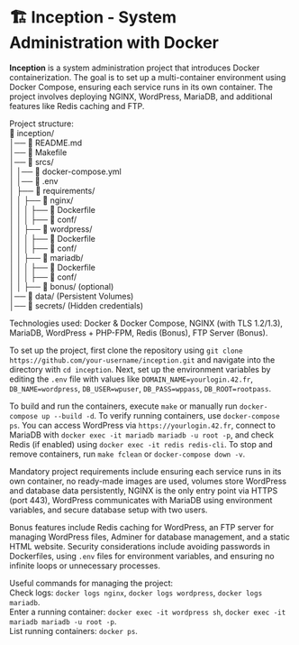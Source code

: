 # 🏗️ Inception - System Administration with Docker  

**Inception** is a system administration project that introduces Docker containerization. The goal is to set up a multi-container environment using Docker Compose, ensuring each service runs in its own container. The project involves deploying NGINX, WordPress, MariaDB, and additional features like Redis caching and FTP.  

Project structure:  
📁 inception/  
│── 📄 README.md  
│── 📄 Makefile  
│── 📁 srcs/  
│   │── 📄 docker-compose.yml  
│   │── 📄 .env  
│   ├── 📁 requirements/  
│   │   ├── 📁 nginx/  
│   │   │   ├── 📄 Dockerfile  
│   │   │   ├── 📁 conf/  
│   │   ├── 📁 wordpress/  
│   │   │   ├── 📄 Dockerfile  
│   │   │   ├── 📁 conf/  
│   │   ├── 📁 mariadb/  
│   │   │   ├── 📄 Dockerfile  
│   │   │   ├── 📁 conf/  
│   │   ├── 📁 bonus/ (optional)  
│── 📁 data/ (Persistent Volumes)  
│── 📁 secrets/ (Hidden credentials)  

Technologies used: Docker & Docker Compose, NGINX (with TLS 1.2/1.3), MariaDB, WordPress + PHP-FPM, Redis (Bonus), FTP Server (Bonus).  

To set up the project, first clone the repository using `git clone https://github.com/your-username/inception.git` and navigate into the directory with `cd inception`. Next, set up the environment variables by editing the `.env` file with values like `DOMAIN_NAME=yourlogin.42.fr`, `DB_NAME=wordpress`, `DB_USER=wpuser`, `DB_PASS=wppass`, `DB_ROOT=rootpass`.  

To build and run the containers, execute `make` or manually run `docker-compose up --build -d`. To verify running containers, use `docker-compose ps`. You can access WordPress via `https://yourlogin.42.fr`, connect to MariaDB with `docker exec -it mariadb mariadb -u root -p`, and check Redis (if enabled) using `docker exec -it redis redis-cli`. To stop and remove containers, run `make fclean` or `docker-compose down -v`.  

Mandatory project requirements include ensuring each service runs in its own container, no ready-made images are used, volumes store WordPress and database data persistently, NGINX is the only entry point via HTTPS (port 443), WordPress communicates with MariaDB using environment variables, and secure database setup with two users.  

Bonus features include Redis caching for WordPress, an FTP server for managing WordPress files, Adminer for database management, and a static HTML website. Security considerations include avoiding passwords in Dockerfiles, using `.env` files for environment variables, and ensuring no infinite loops or unnecessary processes.  

Useful commands for managing the project:  
Check logs: `docker logs nginx`, `docker logs wordpress`, `docker logs mariadb`.  
Enter a running container: `docker exec -it wordpress sh`, `docker exec -it mariadb mariadb -u root -p`.  
List running containers: `docker ps`.  
